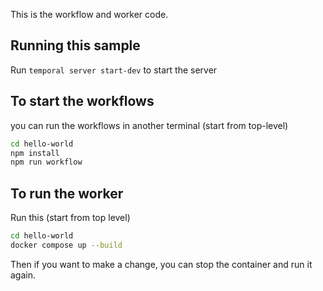 This is the workflow and worker code.

## Running this sample

Run `temporal server start-dev` to start the server

## To start the workflows

you can run the workflows in another terminal (start from top-level)

```bash
cd hello-world
npm install
npm run workflow
```


## To run the worker

Run this (start from top level)

```bash
cd hello-world
docker compose up --build
```

Then if you want to make a change, you can stop the container and run it again.
